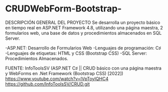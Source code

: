# CRUDWebForm-Bootstrap-

DESCRIPCIÓN GENERAL DEL PROYECTO
Se desarrolla un proyecto básico en tiempo real en ASP.NET Framework 4.8, utilizando una página maestra, 2 formularios web, una base de datos y procedimientos almacenados en SQL Server.

-ASP.NET: Desarrollo de Formularios Web
-Lenguajes de programación: C♯
-Lenguajes de etiquetas: HTML y CSS (Bootstrap CSS)
-SQL Server: Procedimientos Almacenados.


FUENTE: InfoToolsSV (ASP.NET C♯ || CRUD básico con una página maestra y WebForms en .Net Framework (Bootstrap CSS) [2022])
https://www.youtube.com/watch?v=lVpToyIQHC4
https://github.com/InfoToolsSV/CRUD.git
